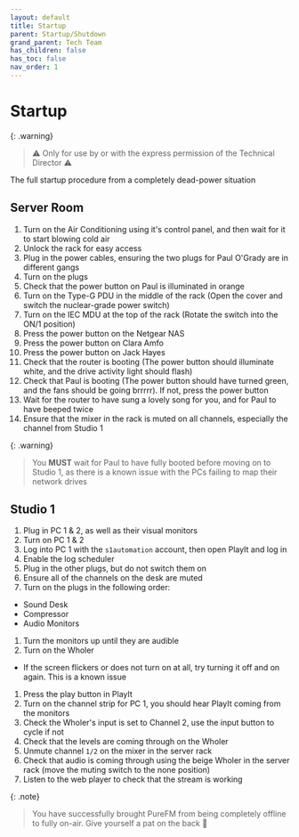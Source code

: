 ```yaml
---
layout: default
title: Startup
parent: Startup/Shutdown
grand_parent: Tech Team
has_children: false
has_toc: false
nav_order: 1
---
```


# Startup

{: .warning}
> ⚠️ Only for use by or with the express permission of the Technical Director ⚠️

The full startup procedure from a completely dead-power situation

## Server Room

1. Turn on the Air Conditioning using it's control panel, and then wait for it to start blowing cold air
1. Unlock the rack for easy access
1. Plug in the power cables, ensuring the two plugs for Paul O'Grady are in different gangs
1. Turn on the plugs
1. Check that the power button on Paul is illuminated in orange
1. Turn on the Type-G PDU in the middle of the rack (Open the cover and switch the nuclear-grade power switch)
1. Turn on the IEC MDU at the top of the rack (Rotate the switch into the ON/1 position)
1. Press the power button on the Netgear NAS
1. Press the power button on Clara Amfo
1. Press the power button on Jack Hayes
1. Check that the router is booting (The power button should illuminate white, and the drive activity light should flash)
1. Check that Paul is booting (The power button should have turned green, and the fans should be going brrrrr). If not,
press the power button
1. Wait for the router to have sung a lovely song for you, and for Paul to have beeped twice
1. Ensure that the mixer in the rack is muted on all channels, especially the channel from Studio 1

{: .warning}
> You **MUST** wait for Paul to have fully booted before moving on to Studio 1, as there is a known issue with the PCs
> failing to map their network drives

## Studio 1

1. Plug in PC 1 & 2, as well as their visual monitors
1. Turn on PC 1 & 2
1. Log into PC 1 with the `s1automation` account, then open PlayIt and log in
1. Enable the log scheduler
1. Plug in the other plugs, but do not switch them on
1. Ensure all of the channels on the desk are muted
1. Turn on the plugs in the following order:
  - Sound Desk
  - Compressor
  - Audio Monitors
1. Turn the monitors up until they are audible
1. Turn on the Wholer
  - If the screen flickers or does not turn on at all, try turning it off and on again. This is a known issue
1. Press the play button in PlayIt
1. Turn on the channel strip for PC 1, you should hear PlayIt coming from the monitors
1. Check the Wholer's input is set to Channel 2, use the input button to cycle if not
1. Check that the levels are coming through on the Wholer
1. Unmute channel `1/2` on the mixer in the server rack
1. Check that audio is coming through using the beige Wholer in the server rack (move the muting switch to the none
position)
1. Listen to the web player to check that the stream is working

{: .note}
> You have successfully brought PureFM from being completely offline to fully on-air. Give yourself a pat on the back 🙂